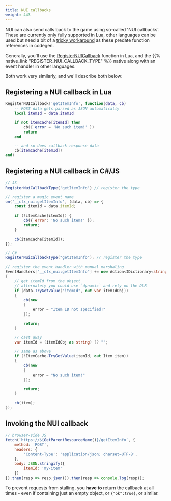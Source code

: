 ```yaml
---
title: NUI callbacks
weight: 443
---
```


NUI can also send calls back to the game using so-called 'NUI callbacks'. These are currently only fully supported in
Lua, other languages can be used but need a bit of a [tricky workaround][workaround] as these predate function
references in codegen.

<!-- #GAMETODO: actually fix that? -->

Generally, you'll use the [RegisterNUICallback][registernuicallback] function in Lua, and the
{{% native_link "REGISTER_NUI_CALLBACK_TYPE" %}} native along with an event handler in other languages.

Both work very similarly, and we'll describe both below:

## Registering a NUI callback in Lua
```lua
RegisterNUICallback('getItemInfo', function(data, cb)
    -- POST data gets parsed as JSON automatically
    local itemId = data.itemId

    if not itemCache[itemId] then
        cb({ error = 'No such item!' })
        return
    end

    -- and so does callback response data
    cb(itemCache[itemId])
end)
```

## Registering a NUI callback in C#/JS
```js
// JS
RegisterNuiCallbackType('getItemInfo') // register the type

// register a magic event name
on('__cfx_nui:getItemInfo', (data, cb) => {
    const itemId = data.itemId;

    if (!itemCache[itemId]) {
        cb({ error: 'No such item!' });
        return;
    }

    cb(itemCache[itemId]);
});
```

```csharp
// C#
RegisterNuiCallbackType("getItemInfo"); // register the type

// register the event handler with manual marshaling
EventHandlers["__cfx_nui:getItemInfo"] += new Action<IDictionary<string, object>, CallbackDelegate>((data, cb) =>
{
    // get itemId from the object
    // alternately you could use `dynamic` and rely on the DLR
    if (data.TryGetValue("itemId", out var itemIdObj))
    {
        cb(new 
        {
            error = "Item ID not specified!"
        });

        return;
    }

    // cast away
    var itemId = (itemIdObj as string) ?? "";

    // same as above
    if (!ItemCache.TryGetValue(itemId, out Item item))
    {
        cb(new 
        {
            error = "No such item!"
        });

        return;
    }

    cb(item);
});
```

## Invoking the NUI callback
```js
// browser-side JS
fetch(`https://${GetParentResourceName()}/getItemInfo`, {
    method: 'POST',
    headers: {
        'Content-Type': 'application/json; charset=UTF-8',
    },
    body: JSON.stringify({
        itemId: 'my-item'
    })
}).then(resp => resp.json()).then(resp => console.log(resp));
```

To prevent requests from stalling, you **have to** return the callback at all times - even if containing just an empty
object, or `{"ok":true}`, or similar.

[registernuicallback]: /docs/scripting-reference/runtimes/lua/functions/RegisterNUICallback/
[workaround]: https://github.com/citizenfx/fivem/blob/d911ecf638337c7c61fc6728110c92d84a217156/data/shared/citizen/scripting/lua/scheduler.lua#L958

